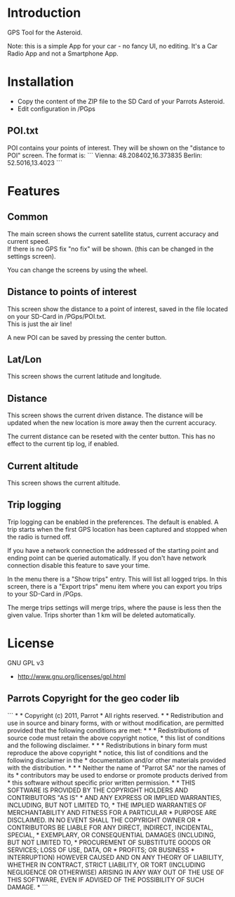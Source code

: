 # Introduction #
<p>GPS Tool for the Asteroid.</p>
<p>Note: this is a simple App for your car - no fancy UI, no editing. It's a Car Radio App and not a Smartphone App. </p>
<h1>Installation</h1>
<ul>
<li>Copy the content of the ZIP file to the SD Card of your Parrots Asteroid. </li>
<li>Edit configuration in /PGps </li>
</ul>

<h2>POI.txt</h2>
POI contains your points of interest. They will be shown on the "distance to POI" screen. The format is:
```
Vienna: 48.208402,16.373835
Berlin: 52.5016,13.4023
```

<h1>Features</h1>
<h2>Common</h2>
<p>
The main screen shows the current satellite status, current accuracy and current speed.<br>
If there is no GPS fix "no fix" will be shown. (this can be changed in the settings screen).<br>
</p>
<p>
You can change the screens by using the wheel.<br>
</p>
<h2>Distance to points of interest</h2>
<p>
This screen show the distance to a point of interest, saved in the file located on your SD-Card in /PGps/POI.txt.<br>
This is just the air line!<br>
</p>
<p>
A new POI can be saved by pressing the center button.<br>
</p>
<h2>Lat/Lon</h2>
This screen shows the current latitude and longitude.
<h2>Distance</h2>
<p>
This screen shows the current driven distance. The distance will be updated when the new location is more away then the current accuracy.<br>
</p>
<p>
The current distance can be reseted with the center button. This has no effect to the current tip log, if enabled.<br>
</p>
<h2>Current altitude</h2>
This screen shows the current altitude.
<h2>Trip logging</h2>
<p>
Trip logging can be enabled in the preferences. The default is enabled. A trip starts when the first GPS location has been captured and stopped when the radio is turned off.<br>
</p>
<p>
If you have a network connection the addressed of the starting point and ending point can be queried automatically. If you don't have network connection disable this feature to save your time.<br>
</p>
<p>
In the menu there is a "Show trips" entry. This will list all logged trips. In this screen, there is a "Export trips" menu item where you can export you trips to your SD-Card in /PGps.<br>
</p>
<p>
The merge trips settings will merge trips, where the pause is less then the given value. Trips shorter than 1 km will be deleted automatically.<br>
</p>

<h1>License</h1>
<p>GNU GPL v3<br>
<ul><li><a href='http://www.gnu.org/licenses/gpl.html'><a href='http://www.gnu.org/licenses/gpl.html'>http://www.gnu.org/licenses/gpl.html</a></a> </li>
</ul>
</p>

<h2>Parrots Copyright for the geo coder lib</h2>
```
 *
 * Copyright (c) 2011, Parrot
 * All rights reserved.
 *
 * Redistribution and use in source and binary forms, with or without modification, are permitted provided that the following conditions are met:
 *
 *   * Redistributions of source code must retain the above copyright notice,
 *     this list of conditions and the following disclaimer.
 *
 *   * Redistributions in binary form must reproduce the above copyright
 *     notice, this list of conditions and the following disclaimer in the
 *     documentation and/or other materials provided with the distribution.
 *
 *   * Neither the name of "Parrot SA" nor the names of its
 *     contributors may be used to endorse or promote products derived from
 *     this software without specific prior written permission.
 *
 * THIS SOFTWARE IS PROVIDED BY THE COPYRIGHT HOLDERS AND CONTRIBUTORS "AS IS"
 * AND ANY EXPRESS OR IMPLIED WARRANTIES, INCLUDING, BUT NOT LIMITED TO, 
 * THE IMPLIED WARRANTIES OF MERCHANTABILITY AND FITNESS FOR A PARTICULAR 
 * PURPOSE ARE DISCLAIMED. IN NO EVENT SHALL THE COPYRIGHT OWNER OR 
 * CONTRIBUTORS BE LIABLE FOR ANY DIRECT, INDIRECT, INCIDENTAL, SPECIAL, 
 * EXEMPLARY, OR CONSEQUENTIAL DAMAGES (INCLUDING, BUT NOT LIMITED TO, 
 * PROCUREMENT OF SUBSTITUTE GOODS OR SERVICES; LOSS OF USE, DATA, OR 
 * PROFITS; OR BUSINESS
 * INTERRUPTION) HOWEVER CAUSED AND ON ANY THEORY OF LIABILITY, WHETHER IN CONTRACT, STRICT LIABILITY, OR TORT (INCLUDING NEGLIGENCE OR OTHERWISE) ARISING IN ANY WAY OUT OF THE USE OF THIS SOFTWARE, EVEN IF ADVISED OF THE POSSIBILITY OF SUCH DAMAGE.
 *
```